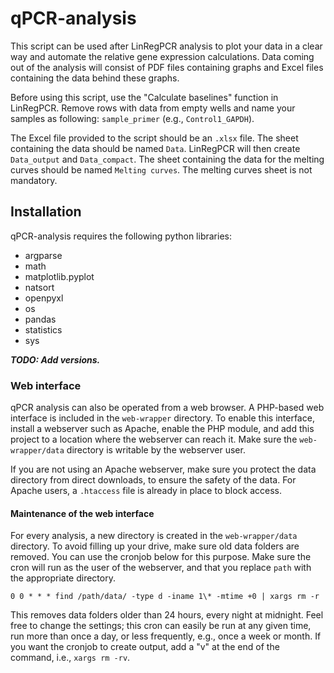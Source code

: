 # qPCR-analysis

This script can be used after LinRegPCR analysis to plot your data
 in a clear way and automate the relative gene expression calculations.
Data coming out of the analysis will consist of PDF files containing graphs
 and Excel files containing the data behind these graphs.

Before using this script, use the "Calculate baselines" function in LinRegPCR.
Remove rows with data from empty wells and name your samples as following:
  `sample_primer` (e.g., `Control1_GAPDH`).

The Excel file provided to the script should be an `.xlsx` file.
The sheet containing the data should be named `Data`.
LinRegPCR will then create `Data_output` and `Data_compact`.
The sheet containing the data for the melting curves
 should be named `Melting curves`.
The melting curves sheet is not mandatory.



## Installation

qPCR-analysis requires the following python libraries:
- argparse
- math
- matplotlib.pyplot
- natsort
- openpyxl
- os
- pandas
- statistics
- sys

***TODO: Add versions.***


### Web interface

qPCR analysis can also be operated from a web browser.
A PHP-based web interface is included in the `web-wrapper` directory.
To enable this interface, install a webserver such as Apache, enable the PHP
 module, and add this project to a location where the webserver can reach it.
Make sure the `web-wrapper/data` directory is writable by the webserver user.

If you are not using an Apache webserver, make sure you protect the
data directory from direct downloads, to ensure the safety of the data.
For Apache users, a `.htaccess` file is already in place to block access.

#### Maintenance of the web interface

For every analysis, a new directory is created
 in the `web-wrapper/data` directory.
To avoid filling up your drive, make sure old data folders are removed.
You can use the cronjob below for this purpose.
Make sure the cron will run as the user of the webserver,
 and that you replace `path` with the appropriate directory.

```
0 0 * * * find /path/data/ -type d -iname 1\* -mtime +0 | xargs rm -r
```

This removes data folders older than 24 hours, every night at midnight.
Feel free to change the settings; this cron can easily be run at any given time,
 run more than once a day, or less frequently, e.g., once a week or month.
If you want the cronjob to create output, add a "v" at the end of the command,
 i.e., `xargs rm -rv`.
